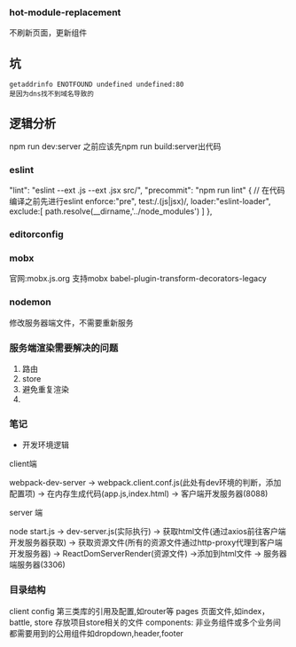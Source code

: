 ### hot-module-replacement

不刷新页面，更新组件


## 坑
```
getaddrinfo ENOTFOUND undefined undefined:80
是因为dns找不到域名导致的
```

## 逻辑分析

npm run dev:server 之前应该先npm run build:server出代码


### eslint
"lint": "eslint --ext .js --ext .jsx src/",
"precommit": "npm run lint"
      {
        // 在代码编译之前先进行eslint
        enforce:"pre",
        test:/.(js|jsx)/,
        loader:"eslint-loader",
        exclude:[
          path.resolve(__dirname,'../node_modules')
        ]
      },

### editorconfig

### mobx

官网:mobx.js.org
支持mobx
babel-plugin-transform-decorators-legacy


### nodemon
修改服务器端文件，不需要重新服务

### 服务端渲染需要解决的问题

1. 路由
2. store
3. 避免重复渲染
4. 

### 笔记

*  开发环境逻辑

client端

webpack-dev-server -> webpack.client.conf.js(此处有dev环境的判断，添加配置项) -> 在内存生成代码(app.js,index.html) -> 客户端开发服务器(8088)

server 端

node start.js -> dev-server.js(实际执行) -> 获取html文件(通过axios前往客户端开发服务器获取) -> 获取资源文件(所有的资源文件通过http-proxy代理到客户端开发服务器) -> ReactDomServerRender(资源文件) ->添加到html文件 -> 服务器端服务器(3306) 
                                        
### 目录结构

client
  config 第三类库的引用及配置,如router等
  pages 页面文件,如index，battle,
  store 存放项目store相关的文件
  components: 非业务组件或多个业务间都需要用到的公用组件如dropdown,header,footer
